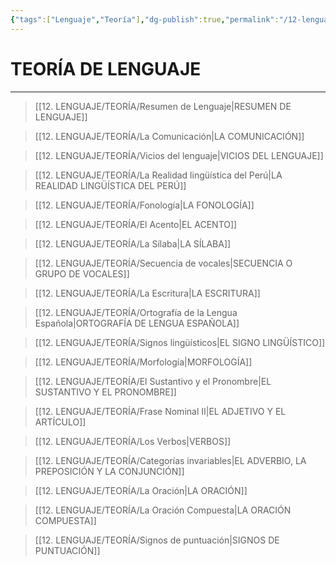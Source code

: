 ```yaml
---
{"tags":["Lenguaje","Teoría"],"dg-publish":true,"permalink":"/12-lenguaje/teoria/teoria-sobre-el-lenguaje/","dgPassFrontmatter":true}
---
```


# TEORÍA DE LENGUAJE
---

>[[12. LENGUAJE/TEORÍA/Resumen de Lenguaje\|RESUMEN DE LENGUAJE]]

>[[12. LENGUAJE/TEORÍA/La Comunicación\|LA COMUNICACIÓN]]

>[[12. LENGUAJE/TEORÍA/Vicios del lenguaje\|VICIOS DEL LENGUAJE]]

>[[12. LENGUAJE/TEORÍA/La Realidad lingüística del Perú\|LA REALIDAD LINGÜÍSTICA DEL PERÚ]]

>[[12. LENGUAJE/TEORÍA/Fonología\|LA FONOLOGÍA]]

>[[12. LENGUAJE/TEORÍA/El Acento\|EL ACENTO]]

>[[12. LENGUAJE/TEORÍA/La Sílaba\|LA SÍLABA]]

>[[12. LENGUAJE/TEORÍA/Secuencia de vocales\|SECUENCIA O GRUPO DE VOCALES]]

>[[12. LENGUAJE/TEORÍA/La Escritura\|LA ESCRITURA]]

>[[12. LENGUAJE/TEORÍA/Ortografía de la Lengua Española\|ORTOGRAFÍA DE LENGUA ESPAÑOLA]]

>[[12. LENGUAJE/TEORÍA/Signos lingüísticos\|EL SIGNO LINGÜÍSTICO]]

>[[12. LENGUAJE/TEORÍA/Morfología\|MORFOLOGÍA]]

>[[12. LENGUAJE/TEORÍA/El Sustantivo y el Pronombre\|EL SUSTANTIVO Y EL PRONOMBRE]]

>[[12. LENGUAJE/TEORÍA/Frase Nominal II\|EL ADJETIVO Y EL ARTÍCULO]]  

>[[12. LENGUAJE/TEORÍA/Los Verbos\|VERBOS]]

>[[12. LENGUAJE/TEORÍA/Categorías invariables\|EL ADVERBIO, LA PREPOSICIÓN Y LA CONJUNCIÓN]]

>[[12. LENGUAJE/TEORÍA/La Oración\|LA ORACIÓN]]

>[[12. LENGUAJE/TEORÍA/La Oración Compuesta\|LA ORACIÓN COMPUESTA]]

>[[12. LENGUAJE/TEORÍA/Signos de puntuación\|SIGNOS DE PUNTUACIÓN]]

